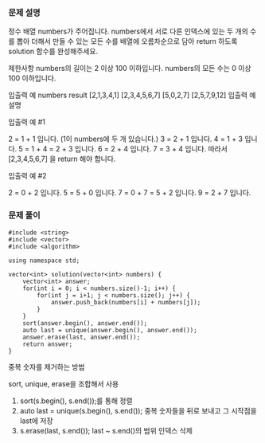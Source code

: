 ### 문제 설명

정수 배열 numbers가 주어집니다. numbers에서 서로 다른 인덱스에 있는 두 개의 수를 뽑아 더해서 만들 수 있는 모든 수를 배열에 오름차순으로 담아 return 하도록 solution 함수를 완성해주세요.

제한사항
numbers의 길이는 2 이상 100 이하입니다.
numbers의 모든 수는 0 이상 100 이하입니다.

입출력 예
numbers result
[2,1,3,4,1] [2,3,4,5,6,7]
[5,0,2,7] [2,5,7,9,12]
입출력 예 설명

입출력 예 #1

2 = 1 + 1 입니다. (1이 numbers에 두 개 있습니다.)
3 = 2 + 1 입니다.
4 = 1 + 3 입니다.
5 = 1 + 4 = 2 + 3 입니다.
6 = 2 + 4 입니다.
7 = 3 + 4 입니다.
따라서 [2,3,4,5,6,7] 을 return 해야 합니다.

입출력 예 #2

2 = 0 + 2 입니다.
5 = 5 + 0 입니다.
7 = 0 + 7 = 5 + 2 입니다.
9 = 2 + 7 입니다.

### 문제 풀이

```
#include <string>
#include <vector>
#include <algorithm>

using namespace std;

vector<int> solution(vector<int> numbers) {
    vector<int> answer;
    for(int i = 0; i < numbers.size()-1; i++) {
        for(int j = i+1; j < numbers.size(); j++) {
            answer.push_back(numbers[i] + numbers[j]);
        }
    }
    sort(answer.begin(), answer.end());
    auto last = unique(answer.begin(), answer.end());
    answer.erase(last, answer.end());
    return answer;
}
```

중복 숫자를 제거하는 방법

sort, unique, erase을 조합해서 사용

1. sort(s.begin(), s.end());를 통해 정렬
2. auto last = unique(s.begin(), s.end()); 중복 숫자들을 뒤로 보내고 그 시작점을 last에 저장
3. s.erase(last, s.end()); last ~ s.end()의 범위 인덱스 삭제
